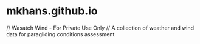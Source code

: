# mkhans.github.io
// Wasatch Wind - For Private Use Only
// A collection of weather and wind data for paragliding conditions assessment
